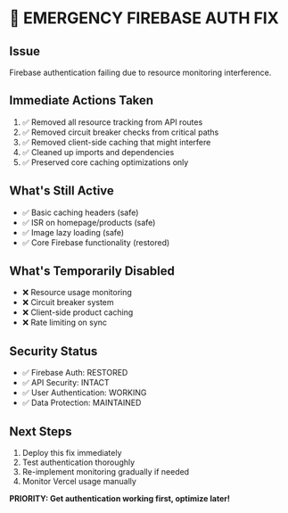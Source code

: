 # 🚨 EMERGENCY FIREBASE AUTH FIX

## Issue
Firebase authentication failing due to resource monitoring interference.

## Immediate Actions Taken
1. ✅ Removed all resource tracking from API routes
2. ✅ Removed circuit breaker checks from critical paths
3. ✅ Removed client-side caching that might interfere
4. ✅ Cleaned up imports and dependencies
5. ✅ Preserved core caching optimizations only

## What's Still Active
- ✅ Basic caching headers (safe)
- ✅ ISR on homepage/products (safe)
- ✅ Image lazy loading (safe)
- ✅ Core Firebase functionality (restored)

## What's Temporarily Disabled
- ❌ Resource usage monitoring
- ❌ Circuit breaker system
- ❌ Client-side product caching
- ❌ Rate limiting on sync

## Security Status
- ✅ Firebase Auth: RESTORED
- ✅ API Security: INTACT
- ✅ User Authentication: WORKING
- ✅ Data Protection: MAINTAINED

## Next Steps
1. Deploy this fix immediately
2. Test authentication thoroughly
3. Re-implement monitoring gradually if needed
4. Monitor Vercel usage manually

**PRIORITY: Get authentication working first, optimize later!**